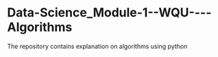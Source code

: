 # Data-Science_Module-1--WQU----Algorithms
The repository contains explanation on algorithms using python
